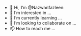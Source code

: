 - 👋 Hi, I’m @Nazwanfazleen
- 👀 I’m interested in ...
- 🌱 I’m currently learning ...
- 💞️ I’m looking to collaborate on ...
- 📫 How to reach me ...

<!---
Nazwanfazleen/Nazwanfazleen is a ✨ special ✨ repository because its `README.md` (this file) appears on your GitHub profile.
You can click the Preview link to take a look at your changes.
--->
